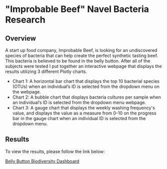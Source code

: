# "Improbable Beef" Navel Bacteria Research

## Overview

A start up food company, Improbable Beef, is looking for an undiscovered species of bacteria that can help create the perfect synthetic tasting beef. This bacteria is believed to be found in the belly button. After all of the subjects were tested I put together an interactive webpage that displays the results utilizing 3 different Plotly charts. 

  - Chart 1: A horizontal bar chart that displays the top 10 bacterial species (OTUs) when an individual’s ID is selected from the dropdown menu on the webpage.
  - Chart 2: A bubble chart that displays bacteria cultures per sample when an individual’s ID is selected from the dropdown menu webpage.
  - Chart 3: A gauge chart that displays the weekly washing frequency's value, and displays the value as a measure from 0-10 on the progress bar in the gauge chart when an individual ID is selected from the dropdown menu.

## Results

To view the results, please follow the link below:

[Belly Button Biodiversity Dashboard](https://github.com/RyanWhited/UFOS/blob/main/images/filter_by_state.jpg)
